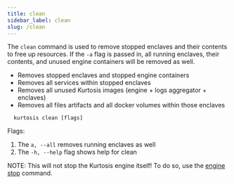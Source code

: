 ```yaml
---
title: clean
sidebar_label: clean
slug: /clean
---
```


The `clean` command is used to remove stopped enclaves and their contents to free up resources. If the `-a` flag is passed in, all running enclaves, their contents, and unused engine containers will be removed as well.

- Removes stopped enclaves and stopped engine containers
- Removes all services within stopped enclaves
- Removes all unused Kurtosis images (engine + logs aggregator + enclaves)
- Removes all files artifacts and all docker volumes within those enclaves
```
  kurtosis clean [flags]
```
Flags:
1. The `a, --all` removes running enclaves as well
2. The `-h, --help` flag shows help for clean


NOTE: This will not stop the Kurtosis engine itself! To do so, use the [engine stop](./engine-stop.md) command.

